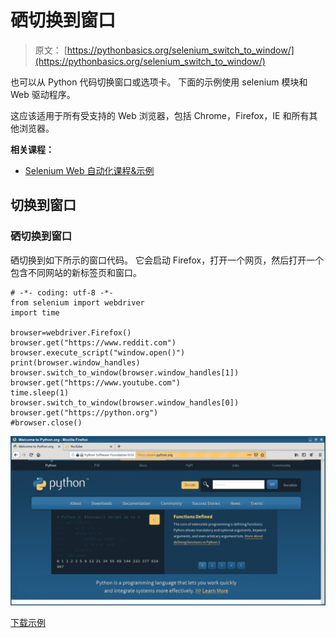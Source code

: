 # 硒切换到窗口

> 原文： [https://pythonbasics.org/selenium_switch_to_window/](https://pythonbasics.org/selenium_switch_to_window/)

也可以从 Python 代码切换窗口或选项卡。 下面的示例使用 selenium 模块和 Web 驱动程序。

这应该适用于所有受支持的 Web 浏览器，包括 Chrome，Firefox，IE 和所有其他浏览器。

**相关课程：**

*   [Selenium Web 自动化课程&示例](https://gum.co/GjuJxo)

## 切换到窗口

### 硒切换到窗口

硒切换到如下所示的窗口代码。 它会启动 Firefox，打开一个网页，然后打开一个包含不同网站的新标签页和窗口。

```
# -*- coding: utf-8 -*-
from selenium import webdriver
import time

browser=webdriver.Firefox()
browser.get("https://www.reddit.com")
browser.execute_script("window.open()")
print(browser.window_handles)
browser.switch_to_window(browser.window_handles[1])
browser.get("https://www.youtube.com")
time.sleep(1)
browser.switch_to_window(browser.window_handles[0])
browser.get("https://python.org")
#browser.close()

```

![selenium switch to window](img/8ea20cca971f6e3ac9aa58f3758e579b.jpg)

[下载示例](https://gum.co/GjuJxo)